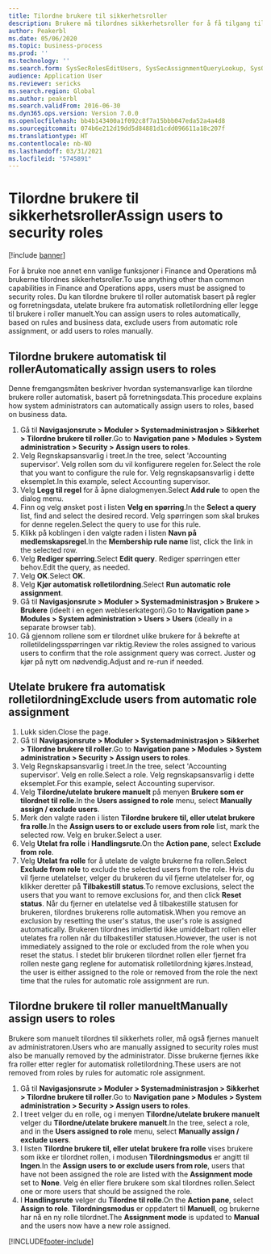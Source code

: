 ```yaml
---
title: Tilordne brukere til sikkerhetsroller
description: Brukere må tilordnes sikkerhetsroller for å få tilgang til Finance and Operations-apper.
author: Peakerbl
ms.date: 05/06/2020
ms.topic: business-process
ms.prod: ''
ms.technology: ''
ms.search.form: SysSecRolesEditUsers, SysSecAssignmentQueryLookup, SysQueryForm, SysSecRoleExcludeUsers
audience: Application User
ms.reviewer: sericks
ms.search.region: Global
ms.author: peakerbl
ms.search.validFrom: 2016-06-30
ms.dyn365.ops.version: Version 7.0.0
ms.openlocfilehash: bb4b143400a1f092c8f7a15bbb047eda52a4a4d8
ms.sourcegitcommit: 074b6e212d19dd5d84881d1cdd096611a18c207f
ms.translationtype: HT
ms.contentlocale: nb-NO
ms.lasthandoff: 03/31/2021
ms.locfileid: "5745891"
---
```

# <a name="assign-users-to-security-roles"></a><span data-ttu-id="6c67b-103">Tilordne brukere til sikkerhetsroller</span><span class="sxs-lookup"><span data-stu-id="6c67b-103">Assign users to security roles</span></span>

[!include [banner](../../includes/banner.md)]

<span data-ttu-id="6c67b-104">For å bruke noe annet enn vanlige funksjoner i Finance and Operations må brukerne tilordnes sikkerhetsroller.</span><span class="sxs-lookup"><span data-stu-id="6c67b-104">To use anything other than common capabilities in Finance and Operations apps, users must be assigned to security roles.</span></span> <span data-ttu-id="6c67b-105">Du kan tilordne brukere til roller automatisk basert på regler og forretningsdata, utelate brukere fra automatisk rolletilordning eller legge til brukere i roller manuelt.</span><span class="sxs-lookup"><span data-stu-id="6c67b-105">You can assign users to roles automatically, based on rules and business data, exclude users from automatic role assignment, or add users to roles manually.</span></span>

## <a name="automatically-assign-users-to-roles"></a><span data-ttu-id="6c67b-106">Tilordne brukere automatisk til roller</span><span class="sxs-lookup"><span data-stu-id="6c67b-106">Automatically assign users to roles</span></span>
<span data-ttu-id="6c67b-107">Denne fremgangsmåten beskriver hvordan systemansvarlige kan tilordne brukere roller automatisk, basert på forretningsdata.</span><span class="sxs-lookup"><span data-stu-id="6c67b-107">This procedure explains how system administrators can automatically assign users to roles, based on business data.</span></span> 
1. <span data-ttu-id="6c67b-108">Gå til **Navigasjonsrute > Moduler > Systemadministrasjon > Sikkerhet > Tilordne brukere til roller**.</span><span class="sxs-lookup"><span data-stu-id="6c67b-108">Go to **Navigation pane > Modules > System administration > Security > Assign users to roles**.</span></span>
2. <span data-ttu-id="6c67b-109">Velg Regnskapsansvarlig i treet.</span><span class="sxs-lookup"><span data-stu-id="6c67b-109">In the tree, select 'Accounting supervisor'.</span></span> <span data-ttu-id="6c67b-110">Velg rollen som du vil konfigurere regelen for.</span><span class="sxs-lookup"><span data-stu-id="6c67b-110">Select the role that you want to configure the rule for.</span></span> <span data-ttu-id="6c67b-111">Velg regnskapsansvarlig i dette eksemplet.</span><span class="sxs-lookup"><span data-stu-id="6c67b-111">In this example, select Accounting supervisor.</span></span> 
3. <span data-ttu-id="6c67b-112">Velg **Legg til regel** for å åpne dialogmenyen.</span><span class="sxs-lookup"><span data-stu-id="6c67b-112">Select **Add rule** to open the dialog menu.</span></span>
4. <span data-ttu-id="6c67b-113">Finn og velg ønsket post i listen **Velg en spørring**.</span><span class="sxs-lookup"><span data-stu-id="6c67b-113">In the **Select a query** list, find and select the desired record.</span></span> <span data-ttu-id="6c67b-114">Velg spørringen som skal brukes for denne regelen.</span><span class="sxs-lookup"><span data-stu-id="6c67b-114">Select the query to use for this rule.</span></span>  
5. <span data-ttu-id="6c67b-115">Klikk på koblingen i den valgte raden i listen **Navn på medlemskapsregel**.</span><span class="sxs-lookup"><span data-stu-id="6c67b-115">In the **Membership rule name** list, click the link in the selected row.</span></span>
6. <span data-ttu-id="6c67b-116">Velg **Rediger spørring**.</span><span class="sxs-lookup"><span data-stu-id="6c67b-116">Select **Edit query**.</span></span> <span data-ttu-id="6c67b-117">Rediger spørringen etter behov.</span><span class="sxs-lookup"><span data-stu-id="6c67b-117">Edit the query, as needed.</span></span>  
7. <span data-ttu-id="6c67b-118">Velg **OK**.</span><span class="sxs-lookup"><span data-stu-id="6c67b-118">Select **OK**.</span></span>
8. <span data-ttu-id="6c67b-119">Velg **Kjør automatisk rolletilordning**.</span><span class="sxs-lookup"><span data-stu-id="6c67b-119">Select **Run automatic role assignment**.</span></span>
9. <span data-ttu-id="6c67b-120">Gå til **Navigasjonsrute > Moduler > Systemadministrasjon > Brukere > Brukere** (ideelt i en egen webleserkategori).</span><span class="sxs-lookup"><span data-stu-id="6c67b-120">Go to **Navigation pane > Modules > System administration > Users > Users** (ideally in a separate browser tab).</span></span>
10. <span data-ttu-id="6c67b-121">Gå gjennom rollene som er tilordnet ulike brukere for å bekrefte at rolletildelingsspørringen var riktig.</span><span class="sxs-lookup"><span data-stu-id="6c67b-121">Review the roles assigned to various users to confirm that the role assignment query was correct.</span></span> <span data-ttu-id="6c67b-122">Juster og kjør på nytt om nødvendig.</span><span class="sxs-lookup"><span data-stu-id="6c67b-122">Adjust and re-run if needed.</span></span>

## <a name="exclude-users-from-automatic-role-assignment"></a><span data-ttu-id="6c67b-123">Utelate brukere fra automatisk rolletilordning</span><span class="sxs-lookup"><span data-stu-id="6c67b-123">Exclude users from automatic role assignment</span></span>
1. <span data-ttu-id="6c67b-124">Lukk siden.</span><span class="sxs-lookup"><span data-stu-id="6c67b-124">Close the page.</span></span>
2. <span data-ttu-id="6c67b-125">Gå til **Navigasjonsrute > Moduler > Systemadministrasjon > Sikkerhet > Tilordne brukere til roller**.</span><span class="sxs-lookup"><span data-stu-id="6c67b-125">Go to **Navigation pane > Modules > System administration > Security > Assign users to roles**.</span></span>
3. <span data-ttu-id="6c67b-126">Velg Regnskapsansvarlig i treet.</span><span class="sxs-lookup"><span data-stu-id="6c67b-126">In the tree, select 'Accounting supervisor'.</span></span> <span data-ttu-id="6c67b-127">Velg en rolle.</span><span class="sxs-lookup"><span data-stu-id="6c67b-127">Select a role.</span></span> <span data-ttu-id="6c67b-128">Velg regnskapsansvarlig i dette eksemplet.</span><span class="sxs-lookup"><span data-stu-id="6c67b-128">For this example, select Accounting supervisor.</span></span>  
4. <span data-ttu-id="6c67b-129">Velg **Tilordne/utelate brukere manuelt** på menyen **Brukere som er tilordnet til rolle**.</span><span class="sxs-lookup"><span data-stu-id="6c67b-129">In the **Users assigned to role** menu, select **Manually assign / exclude users**.</span></span>
5. <span data-ttu-id="6c67b-130">Merk den valgte raden i listen **Tilordne brukere til, eller utelat brukere fra rolle**.</span><span class="sxs-lookup"><span data-stu-id="6c67b-130">In the **Assign users to or exclude users from role** list, mark the selected row.</span></span> <span data-ttu-id="6c67b-131">Velg en bruker.</span><span class="sxs-lookup"><span data-stu-id="6c67b-131">Select a user.</span></span>  
6. <span data-ttu-id="6c67b-132">Velg **Utelat fra rolle** i **Handlingsrute**.</span><span class="sxs-lookup"><span data-stu-id="6c67b-132">On the **Action pane**, select **Exclude from role**.</span></span>
7. <span data-ttu-id="6c67b-133">Velg **Utelat fra rolle** for å utelate de valgte brukerne fra rollen.</span><span class="sxs-lookup"><span data-stu-id="6c67b-133">Select **Exclude from role** to exclude the selected users from the role.</span></span> <span data-ttu-id="6c67b-134">Hvis du vil fjerne utelatelser, velger du brukeren du vil fjerne utelatelser for, og klikker deretter på **Tilbakestill status**.</span><span class="sxs-lookup"><span data-stu-id="6c67b-134">To remove exclusions, select the users that you want to remove exclusions for, and then click **Reset status**.</span></span> <span data-ttu-id="6c67b-135">Når du fjerner en utelatelse ved å tilbakestille statusen for brukeren, tilordnes brukerens rolle automatisk.</span><span class="sxs-lookup"><span data-stu-id="6c67b-135">When you remove an exclusion by resetting the user's status, the user's role is assigned automatically.</span></span> <span data-ttu-id="6c67b-136">Brukeren tilordnes imidlertid ikke umiddelbart rollen eller utelates fra rollen når du tilbakestiller statusen.</span><span class="sxs-lookup"><span data-stu-id="6c67b-136">However, the user is not immediately assigned to the role or excluded from the role when you reset the status.</span></span> <span data-ttu-id="6c67b-137">I stedet blir brukeren tilordnet rollen eller fjernet fra rollen neste gang reglene for automatisk rolletilordning kjøres.</span><span class="sxs-lookup"><span data-stu-id="6c67b-137">Instead, the user is either assigned to the role or removed from the role the next time that the rules for automatic role assignment are run.</span></span>  

## <a name="manually-assign-users-to-roles"></a><span data-ttu-id="6c67b-138">Tilordne brukere til roller manuelt</span><span class="sxs-lookup"><span data-stu-id="6c67b-138">Manually assign users to roles</span></span>
<span data-ttu-id="6c67b-139">Brukere som manuelt tilordnes til sikkerhets roller, må også fjernes manuelt av administratoren.</span><span class="sxs-lookup"><span data-stu-id="6c67b-139">Users who are manually assigned to security roles must also be manually removed by the administrator.</span></span> <span data-ttu-id="6c67b-140">Disse brukerne fjernes ikke fra roller etter regler for automatisk rolletilordning.</span><span class="sxs-lookup"><span data-stu-id="6c67b-140">These users are not removed from roles by rules for automatic role assignment.</span></span>

1. <span data-ttu-id="6c67b-141">Gå til **Navigasjonsrute > Moduler > Systemadministrasjon > Sikkerhet > Tilordne brukere til roller**.</span><span class="sxs-lookup"><span data-stu-id="6c67b-141">Go to **Navigation pane > Modules > System administration > Security > Assign users to roles**.</span></span>
2. <span data-ttu-id="6c67b-142">I treet velger du en rolle, og i menyen **Tilordne/utelate brukere manuelt** velger du **Tilordne/utelate brukere manuelt**.</span><span class="sxs-lookup"><span data-stu-id="6c67b-142">In the tree, select a role, and in the **Users assigned to role** menu, select **Manually assign / exclude users**.</span></span>
4. <span data-ttu-id="6c67b-143">I listen **Tilordne brukere til, eller utelat brukere fra rolle** vises brukere som ikke er tilordnet rollen, i modusen **Tilordningsmodus** er angitt til **Ingen**.</span><span class="sxs-lookup"><span data-stu-id="6c67b-143">In the **Assign users to or exclude users from role**, users that have not been assigned the role are listed with the **Assignment mode** set to **None**.</span></span> <span data-ttu-id="6c67b-144">Velg én eller flere brukere som skal tilordnes rollen.</span><span class="sxs-lookup"><span data-stu-id="6c67b-144">Select one or more users that should be assigned the role.</span></span>
5. <span data-ttu-id="6c67b-145">I **Handlingsrute** velger du **Tilordne til rolle**.</span><span class="sxs-lookup"><span data-stu-id="6c67b-145">On the **Action pane**, select **Assign to role**.</span></span> <span data-ttu-id="6c67b-146">**Tilordningsmodus** er oppdatert til **Manuell**, og brukerne har nå en ny rolle tilordnet.</span><span class="sxs-lookup"><span data-stu-id="6c67b-146">The **Assignment mode** is updated to **Manual** and the users now have a new role assigned.</span></span>


[!INCLUDE[footer-include](../../../../includes/footer-banner.md)]